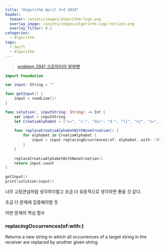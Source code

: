 ```yaml
---
title: "Algorithm April 3rd 2019"
header:
  teaser: /assets/images/algorithm-logo.png
  overlay_image: /assets/images/algorithm-logo-horizon.png
  overlay_filter: 0.2
categories:
  - Algorithm
tags:
  - Swift
  - Algorithm
---
```




> [problem 2941 크로아티아 알파벳](https://www.acmicpc.net/problem/2941)

```swift
import Foundation

var input: String = ""

func getInput() {
    input = readLine()!
}

func solution(_ inputString: String) -> Int {
    var input = inputString
    let CroatiaAlphabet = ["c=", "c-", "dz=", "d-", "lj", "nj", "s=", "z="]
    
    func replaceCroatiaAlphabetWithNoneCroatian() {
        for alphabet in CroatiaAlphabet {
            input = input.replacingOccurrences(of: alphabet, with: "A")
        }
    }
    
    replaceCroatiaAlphabetWithNoneCroatian()
    return input.count
}

getInput()
print(solution(input))
```

너무 고정관념처럼 생각하지말고 조금 더 유동적으로 생각하면 좋을 것 같다.

조금 더 문제에 집중해야할 듯



이번 문제의 핵심 함수



### replacingOccurrences(of:with:)

Returns a new string in which all occurrences of a target string in the receiver are replaced by another given string.